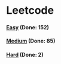 # Leetcode

<h4><a href="https://github.com/lon-yang/leetcode/blob/master/docs/Easy.md">Easy</a>  (Done: 152)</h4>
<h4><a href="https://github.com/lon-yang/leetcode/blob/master/docs/Medium.md">Medium</a>  (Done: 85)</h4>
<h4><a href="https://github.com/lon-yang/leetcode/blob/master/docs/Hard.md">Hard</a>  (Done: 2)</h4>